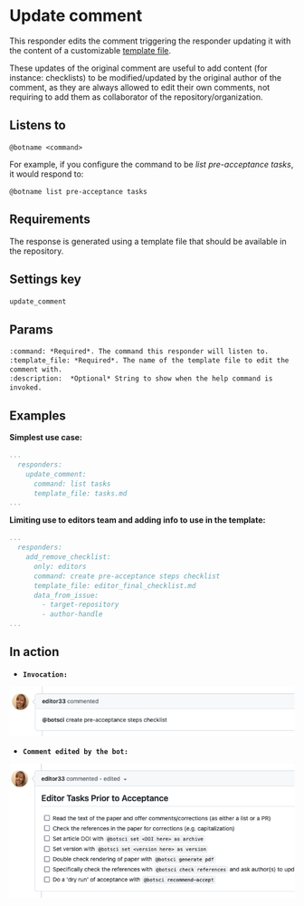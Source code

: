 Update comment
==============

This responder edits the comment triggering the responder updating it with the content of a customizable [template file](../using_templates).

These updates of the original comment are useful to add content (for instance: checklists) to be modified/updated by the original author of the comment, as they are always allowed to edit their own comments, not requiring to add them as collaborator of the repository/organization.

## Listens to

```
@botname <command>
```

For example, if you configure the command to be _list pre-acceptance tasks_, it would respond to:
```
@botname list pre-acceptance tasks
```

## Requirements

The response is generated using a template file that should be available in the repository.

## Settings key

`update_comment`

## Params
```eval_rst
:command: *Required*. The command this responder will listen to.
:template_file: *Required*. The name of the template file to edit the comment with.
:description:  *Optional* String to show when the help command is invoked.
```

## Examples

**Simplest use case:**
```yaml
...
  responders:
    update_comment:
      command: list tasks
      template_file: tasks.md
...
```

**Limiting use to editors team and adding info to use in the template:**
```yaml
...
  responders:
    add_remove_checklist:
      only: editors
      command: create pre-acceptance steps checklist
      template_file: editor_final_checklist.md
      data_from_issue:
        - target-repository
        - author-handle
...
```

## In action

* **`Invocation:`**

![](../images/responders/update_comment_1.png "Update comment responder in action: Invocation")

* **`Comment edited by the bot:`**

![](../images/responders/update_comment_2.png "Update comment responder in action: Comment updated by the bot")
